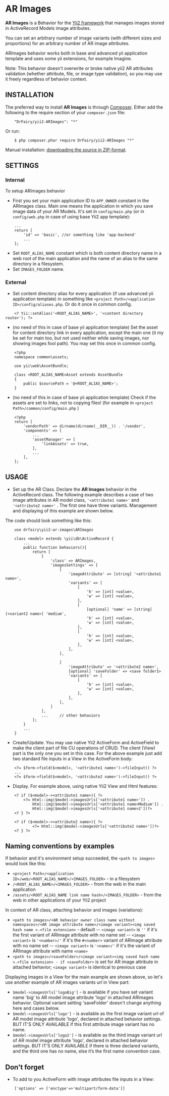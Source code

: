 AR Images
===========

**AR Images** is a Behavior for the [Yii2 framework](http://www.yiiframework.com/) that manages images stored in ActiveRecord Models image attributes.

You can set an arbitrary number of image variants (with different sizes and proportions) for an arbitrary number of AR image attributes.

ARImages behavior works both in base and advanced yii application template and uses some yii extensions, for example Imagine.

Note: This behavior doesn't overwrite or broke native yii2 AR attributes validation (whether attribute, file, or image type validation), so you may use it freely regardless of behavior context.

INSTALLATION
-------------

The preferred way to install **AR Images** is through [Composer](https://getcomposer.org/). Either add the following to the require section of your `composer.json` file:

```
	"DrFairy/yii2-ARImages": "*"
```

Or run:

```
	$ php composer.phar require DrFairy/yii2-ARImages "*"
```

Manual installation: [downloading the source in ZIP-format](https://github.com/DrFairy/yii2-ARImages/archive/master.zip).

SETTINGS
--------

### Internal ###

To setup ARImages behavior

* First you set your main application ID to `APP_OWNER` constant in the ARImages class. Main one means the application in which you save image data of your AR Models. It's set in `config/main.php` (or in `config/web.php` in case of using base Yii2 app template):

```
	...
	return [
        'id' => 'basic', //or something like 'app-backend'
        ...
    ];
```

- Set `ROOT_ALIAS_NAME` constant which is both content directory name in a web root of the main application and the name of an alias to the same directory in a filesystem.
- Set `IMAGES_FOLDER` name.

### External ###

* Set content directory alias for every application (if use advanced yii application template) in something like `<project Path>/<application ID>/config/aliases.php`. Or do it once in common config.

```
	<? Yii::setAlias('<ROOT_ALIAS_NAME>', '<content directory route>'); ?>
```

* (no need of this in case of base yii application template) Set the asset for content directory link in every application, except the main one (it my be set for main too, but not used neither while saving images, nor showing images fool path).  You may set this once in common config.

```
	<?php
	namespace common\assets;

	use yii\web\AssetBundle;

	class <ROOT_ALIAS_NAME>Asset extends AssetBundle
    {
    	public $sourcePath = '@<ROOT_ALIAS_NAME>';
    }
```

* (no need of this in case of base yii application template) Check if the assets are set to links, not to copying files! (for example in `<project Path>/common/config/main.php` )

```
	<?php
    return [
        'vendorPath' => dirname(dirname(__DIR__)) . '/vendor',
        'components' => [
            ...
    		'assetManager' => [
    			'linkAssets' => true,
    		],
    		...
        ],
    ];
```

USAGE
------

* Set up the AR Class. Declare the **AR Images** behavior in the ActiveRecord class. The following example describes a case of two image attributes in AR model class, `'<attribute1 name>'` and `'<attribute2 name>'` . The first one have three variants. Management and displaying of this example are shown below.

The code should look something like this:

```
    use drfairy\yii2-ar-images\ARImages

    class <model> extends \yii\db\ActiveRecord {
    	...
    	public function behaviors(){
    		return [
    			[
    			    'class' => ARImages,
    				'imagesSettings' => [
                        [
                            'imageAttribute' => [string] '<attribute1 name>',
                            'variants' => [
                                [
                                    'h' => [int] <value>,
                                    'w' => [int] <value>,
                                ],
                                [
                                    [optional] 'name' => [string] [<variant2 name>] 'medium',
                                    'h' => [int] <value>,
                                    'w' => [int] <value>,
                                ],
                                [
                                    'h' => [int] <value>,
                                    'w' => [int] <value>,
                                ],
                            ],
                        ],

                        [
                            'imageAttribute' => '<attribute2 name>',
                            [optional] 'saveFolder' => <save folder1>
                            'variants' => [
                                [
                                    'h' => [int] <value>,
                                    'w' => [int] <value>,
                                ],
                            ],
                        ],
                    ]
    			],
     			...		// other behaviors
    		];
    	}
    	...
    }
```

* Create/Update. You may use native Yii2 ActiveForm and ActiveField to make the client part of file CU operations of CRUD. The client (View) part is the only one you set in this case. For the above example just add two standard file inputs in a View in the ActiveForm body:

```
	<?= $form->field($<model>, '<attribute1 name>')->fileInput() ?>
	...
	<?= $form->field($<model>, '<attribute2 name>')->fileInput() ?>
```

* Display. For example above, using native Yii2 View and Html features:

```
	<? if ($<model>-><attribute1 name>){ ?>
    	<?= Html::img($model->imagesUrls['<attribute1 name>']) .
    		Html::img($model->imagesUrls['<attribute1 name>Medium']) .
    		Html::img($model->imagesUrls['<attribute1 name>2'])?>
    <? } ?>

    <? if ($<model>-><attribute2 name>){ ?>
        	<?= Html::img($model->imagesUrls['<attribute2 name>'])?>
    <? } ?>
```

## Naming conventions by examples ##

If behavior and it's environment setup succeeded, the `<path to images>` would look like this:

* `<project Path>/<application ID>/web/<ROOT_ALIAS_NAME>/<IMAGES_FOLDER>` - in a filesystem
* `/<ROOT_ALIAS_NAME>/<IMAGES_FOLDER>` - from the web in the main application
* `/assets/<ROOT_ALIAS_NAME link name hash>/<IMAGES_FOLDER>` - from the web in other applications of your Yii2 project

In context of AR class, attaching behavior and images (variations):

* `<path to images>/<AR behavior owner class name without namespaces>/<AR image attribute name>/<image variant><img saved hash name >.<file extension>` - default
-- `<image variant>` is `''` if it's the first variant of ARImage attribute with no name set
-- `<image variant>` is `'<number>/'` if it's the `#<number>` variant of ARImage attribute with no name set
-- `<image variant>` is `'<name>/'` if it's the variant of ARImage attribute with name `<name>`
* `<path to images>/<saveFolder>/<image variant><img saved hash name >.<file extension> - if <saveFolder>` is set for AR image attribute in attached behavior; `<image variant>` is identical to previous case

Displaying images in a View for the main example are shown above, so let's use another example of AR images variants url in View part:

* `$model->imagesUrls['logoBig']` - is available if you have set variant name 'big' to AR model image attribute 'logo' in attached ARImages behavior. Optional variant setting 'saveFolder' doesn't change anything here and cases below.
* `$model->imagesUrls['logo']` - is available as the first image variant url of AR model image attribute 'logo', declared in attached behavior settings. BUT IT'S ONLY AVAILABLE if this first attribute image variant has no name.
* `$model->imagesUrls['logo2']` - is available as the third image variant url of AR model image attribute 'logo', declared in attached behavior settings. BUT IT'S ONLY AVAILABLE if there is three declared variants, and the third one has no name, else it’s the first name convention case.

## Don't forget ##

* To add to you ActiveForm with image attributes file inputs in a View:

```
	['options' => ['enctype'=>'multipart/form-data']]
```
